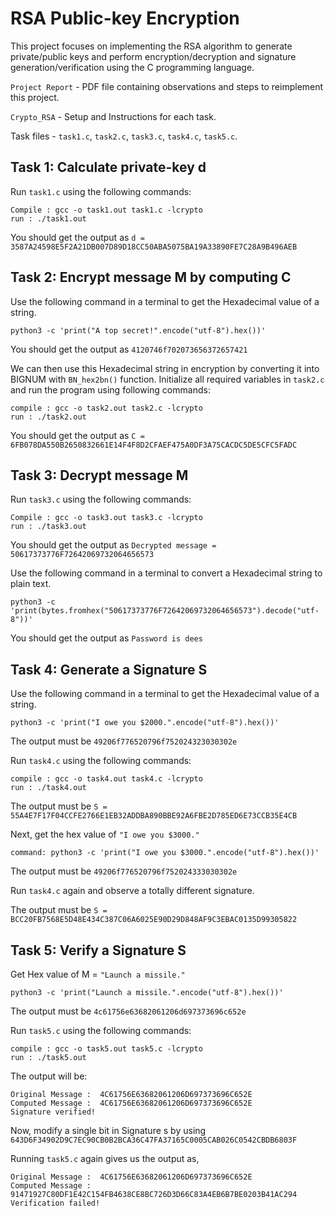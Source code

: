# RSA Public-key Encryption 

This project focuses on implementing the RSA algorithm to generate private/public keys and perform encryption/decryption and 
signature generation/verification using the C programming language.

`Project Report` - PDF file containing observations and steps to reimplement this project.

`Crypto_RSA` - Setup and Instructions for each task.

Task files - `task1.c`, `task2.c`, `task3.c`, `task4.c`, `task5.c`.

## Task 1: Calculate private-key d

Run `task1.c` using the following commands:
	
	Compile	: gcc -o task1.out task1.c -lcrypto
	run	: ./task1.out
	
You should get the output as `d = 3587A24598E5F2A21DB007D89D18CC50ABA5075BA19A33890FE7C28A9B496AEB`

## Task 2: Encrypt message M by computing C

Use the following command in a terminal to get the Hexadecimal value of a string.
	
	python3 -c 'print("A top secret!".encode("utf-8").hex())'
You should get the output as `4120746f702073656372657421`
	
We can then use this Hexadecimal string in encryption by converting it into BIGNUM with `BN_hex2bn()` function.
Initialize all required variables in `task2.c` and run the program using following commands:
	
	compile	: gcc -o task2.out task2.c -lcrypto
	run	: ./task2.out
	
You should get the output as `C = 6FB078DA550B2650832661E14F4F8D2CFAEF475A0DF3A75CACDC5DE5CFC5FADC`

## Task 3: Decrypt message M

Run `task3.c` using the following commands:
	
	Compile	: gcc -o task3.out task3.c -lcrypto
	run	: ./task3.out
	
You should get the output as `Decrypted message = 50617373776F72642069732064656573`
	
Use the following command in a terminal to convert a Hexadecimal string to plain text.
	
	python3 -c 'print(bytes.fromhex("50617373776F72642069732064656573").decode("utf-8"))'

You should get the output as `Password is dees`
	
## Task 4: Generate a Signature S

Use the following command in a terminal to get the Hexadecimal value of a string.
	
	python3 -c 'print("I owe you $2000.".encode("utf-8").hex())'

The output must be `49206f776520796f752024323030302e`

Run `task4.c` using the following commands:
	
	compile	: gcc -o task4.out task4.c -lcrypto
	run	: ./task4.out
	
The output must be `S = 55A4E7F17F04CCFE2766E1EB32ADDBA890BBE92A6FBE2D785ED6E73CCB35E4CB`
	
Next, get the hex value of `"I owe you $3000."`
	
	command: python3 -c 'print("I owe you $3000.".encode("utf-8").hex())'

The output must be `49206f776520796f752024333030302e`
	
Run `task4.c` again and observe a totally different signature.
	
The output must be `S = BCC20FB7568E5D48E434C387C06A6025E90D29D848AF9C3EBAC0135D99305822`
	
## Task 5: Verify a Signature S

Get Hex value of M = `"Launch a missile."`
	
	python3 -c 'print("Launch a missile.".encode("utf-8").hex())'

The output must be `4c61756e63682061206d697373696c652e`
	
Run `task5.c` using the following commands:
	
	compile	: gcc -o task5.out task5.c -lcrypto
	run	: ./task5.out

The output will be: 
	
 	Original Message :  4C61756E63682061206D697373696C652E
	Computed Message :  4C61756E63682061206D697373696C652E
	Signature verified!
	
Now, modify a single bit in Signature s by using `643D6F34902D9C7EC90CB0B2BCA36C47FA37165C0005CAB026C0542CBDB6803F`
	
Running `task5.c` again gives us the output as,

	Original Message :  4C61756E63682061206D697373696C652E
	Computed Message :  91471927C80DF1E42C154FB4638CE8BC726D3D66C83A4EB6B7BE0203B41AC294
	Verification failed!
	
